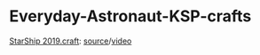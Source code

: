 # Everyday-Astronaut-KSP-crafts

[StarShip 2019.craft](#StarShip%202019.craft): [source](https://kerbalx.com/EverydayAstronaut/StarShip-2019)/[video](https://youtu.be/hsul-GE4XiA)
